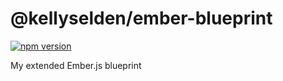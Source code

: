 # @kellyselden/ember-blueprint

[![npm version](https://badge.fury.io/js/%40kellyselden%2Fember-blueprint.svg)](https://badge.fury.io/js/%40kellyselden%2Fember-blueprint)

My extended Ember.js blueprint

